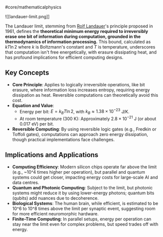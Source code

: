 #core/mathematicalphysics 

![[landauer-limit.png]]

The Landauer limit, stemming from [Rolf Landauer](https://en.wikipedia.org/wiki/Rolf_Landauer)'s principle proposed in 1961, defines the **theoretical minimum energy required to irreversibly erase one bit of information during computation, grounded in the thermodynamics of information processing.** This bound, calculated as $k T \ln 2$ where $k$ is Boltzmann's constant and $T$ is temperature, underscores that computation isn't free energetically, with erasure dissipating heat, and has profound implications for efficient computing designs.

## Key Concepts

- **Core Principle**: Applies to logically irreversible operations, like bit erasure, where information loss increases entropy, requiring energy dissipation as heat. Reversible computations can theoretically avoid this cost.
- **Equation and Value**:
  - Energy per bit: $E = k_B T \ln 2$, with $k_B \approx 1.38 \times 10^{-23}$ J/K.
  - At room temperature (300 K): Approximately $2.8 \times 10^{-21}$ J (or about 0.017 eV) per bit.
- **Reversible Computing**: By using reversible logic gates (e.g., Fredkin or Toffoli gates), computations can approach zero energy dissipation, though practical implementations face challenges.

## Implications and Applications

- **Computing Efficiency**: Modern silicon chips operate far above the limit (e.g., ~10^4 times higher per operation), but parallel and quantum systems could get closer, impacting energy costs for large-scale AI and data centres.
- **Quantum and Photonic Computing**: Subject to the limit, but photonic systems might reduce it by using lower-energy photons; quantum bits (qubits) add nuances due to decoherence.
- **Biological Systems**: The human brain, while efficient, is estimated to be 10^6 to 10^8 times above the limit per synaptic event, suggesting room for more efficient neuromorphic hardware.
- **Finite-Time Computing**: In parallel setups, energy per operation can stay near the limit even for complex problems, but speed trades off with energy.
